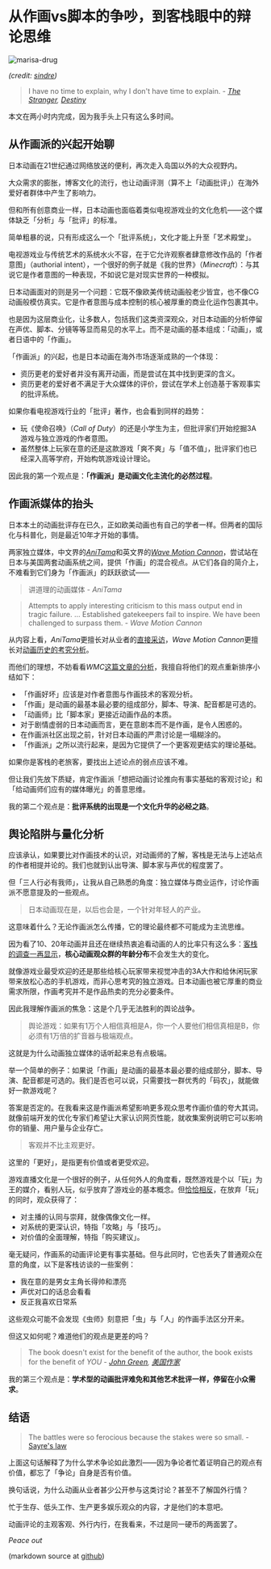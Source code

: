 
从作画vs脚本的争吵，到客栈眼中的辩论思维
==================================

![marisa-drug](http://bitinn.net/wp-images/blogimage/2016/03/marisa-drug.jpg)

*(credit: [sindre](http://danbooru.donmai.us/posts/2290123?tags=kirisame_marisa))*

> I have no time to explain, why I don't have time to explain. - *[The Stranger](http://www.destinypedia.com/Exo_Stranger), [Destiny](https://en.wikipedia.org/wiki/Destiny_(video_game))*

本文在两小时内完成，因为我手头上只有这么多时间。

<!--more-->

## 从作画派的兴起开始聊

日本动画在21世纪通过网络放送的便利，再次走入岛国以外的大众视野内。

大众需求的膨胀，博客文化的流行，也让动画评测（算不上「动画批评」）在海外爱好者群体中产生了影响力。

但和所有创意商业一样，日本动画也面临着类似电视游戏业的文化危机——这个媒体缺乏「分析」与「批评」的标准。

简单粗暴的说，只有形成这么一个「批评系统」，文化才能上升至「艺术殿堂」。

电视游戏业与传统艺术的系统水火不容，在于它允许观察者肆意修改作品的「作者意图」（authorial intent），一个很好的例子就是《我的世界》（*Minecraft*）：与其说它是作者意图的一种表现，不如说它是对现实世界的一种模拟。

日本动画面对的则是另一个问题：它既不像欧美传统动画般老少皆宜，也不像CG动画般模仿真实。它是作者意图与成本控制的核心被厚重的商业化运作包裹其中。

也是因为这层商业化，让多数人，包括我们这类资深观众，对日本动画的分析停留在声优、脚本、分镜等等显而易见的水平上。而不是动画的基本组成：「动画」，或者日语中的「作画」。

「作画派」的兴起，也是日本动画在海外市场逐渐成熟的一个体现：

- 资历更老的爱好者并没有离开动画，而是尝试在其中找到更深的含义。
- 资历更老的爱好者不满足于大众媒体的评价，尝试在学术上创造基于客观事实的批评系统。

如果你看电视游戏行业的「批评」著作，也会看到同样的趋势：

- 玩《使命召唤》（*Call of Duty*）的还是小学生为主，但批评家们开始挖掘3A游戏与独立游戏的作者意图。
- 虽然整体上玩家在意的还是这款游戏「爽不爽」与「值不值」，批评家们也已经深入高等学府，开始构筑游戏设计理论。

因此我的第一个观点是：**「作画派」是动画文化主流化的必然过程**。

## 作画派媒体的抬头

日本本土的动画批评存在已久，正如欧美动画也有自己的学者一样。但两者的国际化与科普化，则是最近10年才开始的事情。

两家独立媒体，中文界的[*AniTama*](http://www.anitama.cn/)和英文界的[*Wave Motion Cannon*](http://wavemotioncannon.com/)，尝试站在日本与美国两套动画系统之间，提供「作画」的混合视点。从它们各自的简介上，不难看到它们身为「作画派」的跃跃欲试——

> 讲道理的动画媒体 - *AniTama*

> Attempts to apply interesting criticism to this mass output end in tragic failure. ... Established gatekeepers fail to inspire. We have been challenged to surpass them. - *Wave Motion Cannon*

从内容上看，*AniTama*更擅长对从业者的[直接采访](http://m.anitama.cn/#page=article;aid=bed58ad62af782f4)，*Wave Motion Cannon*更擅长对[动画历史的考究分析](http://wavemotioncannon.com/2016/01/08/why-over-sixty-years-of-animation-history-still-remains-obscure/)。

而他们的理想，不妨看看*WMC*[这篇文章的分析](http://wavemotioncannon.com/2016/02/21/at-least-its-an-ethos/)，我擅自将他们的观点重新排序小结如下：

- 「作画好坏」应该是对作者意图与作画技术的客观分析。
- 「作画」是动画的最基本最必要的组成部分，脚本、导演、配音都是可选的。
- 「动画师」比「脚本家」更接近动画作品的本质。
- 对于剧情虚弱的日本动画而言，更在意剧本而不是作画，是令人困惑的。
- 在作画派社区出现之前，针对日本动画的严肃讨论是一塌糊涂的。
- 「作画派」之所以流行起来，是因为它提供了一个更客观更结实的理论基础。

如果你是客栈的老旅客，要找出上述论点的弱点应该不难。

但让我们先放下质疑，肯定作画派「想把动画讨论推向有事实基础的客观讨论」和「给动画师们应有的媒体曝光」的善意思维。

我的第二个观点是：**批评系统的出现是一个文化升华的必经之路**。

## 舆论陷阱与量化分析

应该承认，如果要比对作画技术的认识，对动画师的了解，客栈是无法与上述站点的作者相提并论的。我们也就到认出导演、脚本家与声优的程度罢了。

但「三人行必有我师」，让我从自己熟悉的角度：独立媒体与商业运作，讨论作画派不愿意提及的一些观点。

> 日本动画现在是，以后也会是，一个针对年轻人的产业。

这意味着什么？无论作画派怎么传播，它的理论最终都不可能成为主流思维。

因为看了10、20年动画并且还在继续热衷追看动画的人的比率只有这么多：[客栈的调查一再显示](http://bitinn.net/tag/acg%E8%B0%83%E6%9F%A5/)，**核心动画观众群的年龄分布**不会发生大的变化。

就像游戏业最受欢迎的还是那些给核心玩家带来视觉冲击的3A大作和给休闲玩家带来放松心态的手机游戏，而非心思考究的独立游戏。日本动画也被它厚重的商业需求所限，作画考究并不是作品热卖的充分必要条件。

因此我理解作画派的焦急：这是个几乎无法胜利的舆论战争。

> 舆论游戏：如果有1万个人相信真相是A，你一个人要他们相信真相是B，你必须有1万倍的扩音器与极端观点。

这就是为什么动画独立媒体的话听起来总有点极端。

举一个简单的例子：如果说「作画」是动画的最基本最必要的组成部分，脚本、导演、配音都是可选的。我们是否也可以说，只需要找一群优秀的「码农」，就能做好一款游戏呢？

答案是否定的。在我看来这是作画派希望影响更多观众思考作画价值的夸大其词。就像前端开发的优化专家们希望让大家认识网页性能，就收集案例说明它可以影响你的销量、用户量与企业存亡。

> 客观并不比主观更好。

这里的「更好」，是指更有价值或者更受欢迎。

游戏直播文化是一个很好的例子，从任何外人的角度看，既然游戏是个以「玩」为王的媒介，看别人玩，似乎放弃了游戏业的基本概念。但[恰恰相反](http://www.theverge.com/2014/8/26/6068993/this-is-why-people-want-to-watch-other-people-play-video-games)，在放弃「玩」的同时，观众获得了：

- 对主播的认同与崇拜，就像偶像文化一样。
- 对系统的更深认识，特指「攻略」与「技巧」。
- 对价值的全面理解，特指「购买建议」。

毫无疑问，作画系的动画评论更有事实基础。但与此同时，它也丢失了普通观众在意的角度，以下是客栈访谈的一些案例：

- 我在意的是男女主角长得帅和漂亮
- 声优对口的话总会看看
- 反正我喜欢日常系

这些观众可能不会发现《虫师》刻意把「虫」与「人」的作画手法区分开来。

但这又如何呢？难道他们的观点是更差的吗？

> The book doesn't exist for the benefit of the author, the book exists for the benefit of *YOU* - *[John Green](https://www.youtube.com/watch?v=ZWtyhGsgosE), [美国作家](https://en.wikipedia.org/wiki/John_Green_(author))*

我的第三个观点是：**学术型的动画批评难免和其他艺术批评一样，停留在小众需求**。

## 结语

> The battles were so ferocious because the stakes were so small. - [Sayre's law](https://en.wikipedia.org/wiki/Sayre%27s_law)

上面这句话解释了为什么学术争论如此激烈——因为争论者忙着证明自己的观点有价值，都忘了「争论」自身是否有价值。

换句话说，为什么动画从业者甚少公开参与这类讨论？甚至不了解国外行情？

忙于生存、低头工作、生产更多娱乐观众的内容，才是他们的本意吧。

动画评论的主观客观、外行内行，在我看来，不过是同一硬币的两面罢了。

*Peace out*

(markdown source at [github](https://github.com/bitinn/bitinn))
